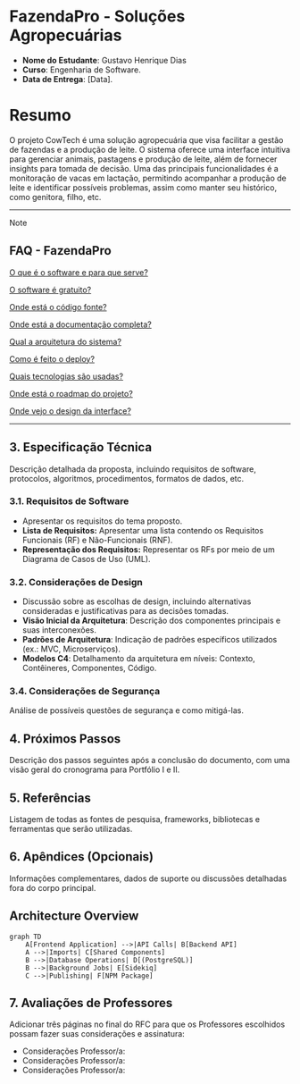 # FazendaPro - Soluções Agropecuárias

- **Nome do Estudante**: Gustavo Henrique Dias
- **Curso**: Engenharia de Software.
- **Data de Entrega**: [Data].

# Resumo

O projeto CowTech é uma solução agropecuária que visa facilitar a gestão de fazendas e a produção de leite. O sistema oferece uma interface intuitiva para gerenciar animais, pastagens e produção de leite, além de fornecer insights para tomada de decisão. Uma das principais funcionalidades é a monitoração de vacas em lactação, permitindo acompanhar a produção de leite e identificar possíveis problemas, assim como manter seu histórico, como genitora, filho, etc.

---

> [!NOTE]
>
> ## FAQ - FazendaPro
>
> [O que é o software e para que serve?](https://github.com/fazendapro/cowtech/wiki/Introduction-&-Description)
>   
> [O software é gratuito?](https://github.com/usuario/agrogest/wiki/Planos-e-Precos)
> 
> [Onde está o código fonte?](https://github.com/fazendapro/cowtech/projects)
> 
> [Onde está a documentação completa?](https://github.com/fazendapro/cowtech/wiki)
> 
> [Qual a arquitetura do sistema?](https://github.com/usuario/agrogest/wiki/Arquitetura)
> 
> [Como é feito o deploy?](https://github.com/usuario/agrogest/actions)
> 
> [Quais tecnologias são usadas?](https://github.com/usuario/agrogest/wiki/Stack-Tecnologica)
> 
> [Onde está o roadmap do projeto?](https://github.com/users/usuario/projects/1)
> 
> [Onde vejo o design da interface?](https://www.figma.com/design/exemplo-agrogest)

---


## 3. Especificação Técnica

Descrição detalhada da proposta, incluindo requisitos de software, protocolos, algoritmos, procedimentos, formatos de dados, etc.

### 3.1. Requisitos de Software

- Apresentar os requisitos do tema proposto.
- **Lista de Requisitos:** Apresentar uma lista contendo os Requisitos Funcionais (RF) e Não-Funcionais (RNF).
- **Representação dos Requisitos:** Representar os RFs por meio de um Diagrama de Casos de Uso (UML).

### 3.2. Considerações de Design

- Discussão sobre as escolhas de design, incluindo alternativas consideradas e justificativas para as decisões tomadas.
- **Visão Inicial da Arquitetura**: Descrição dos componentes principais e suas interconexões.
- **Padrões de Arquitetura**: Indicação de padrões específicos utilizados (ex.: MVC, Microserviços).
- **Modelos C4**: Detalhamento da arquitetura em níveis: Contexto, Contêineres, Componentes, Código.

### 3.4. Considerações de Segurança

Análise de possíveis questões de segurança e como mitigá-las.

## 4. Próximos Passos

Descrição dos passos seguintes após a conclusão do documento, com uma visão geral do cronograma para Portfólio I e II.

## 5. Referências

Listagem de todas as fontes de pesquisa, frameworks, bibliotecas e ferramentas que serão utilizadas.

## 6. Apêndices (Opcionais)

Informações complementares, dados de suporte ou discussões detalhadas fora do corpo principal.

## Architecture Overview

```mermaid
graph TD
    A[Frontend Application] -->|API Calls| B[Backend API]
    A -->|Imports| C[Shared Components]
    B -->|Database Operations| D[(PostgreSQL)]
    B -->|Background Jobs| E[Sidekiq]
    C -->|Publishing| F[NPM Package]
```

## 7. Avaliações de Professores

Adicionar três páginas no final do RFC para que os Professores escolhidos possam fazer suas considerações e assinatura:

- Considerações Professor/a:
- Considerações Professor/a:
- Considerações Professor/a:
